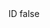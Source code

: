 <?xml version="1.0" encoding="UTF-8"?>
<CustomMetadata xmlns="http://soap.sforce.com/2006/04/metadata">
    <label>ID</label>
    <protected>false</protected>
</CustomMetadata>
